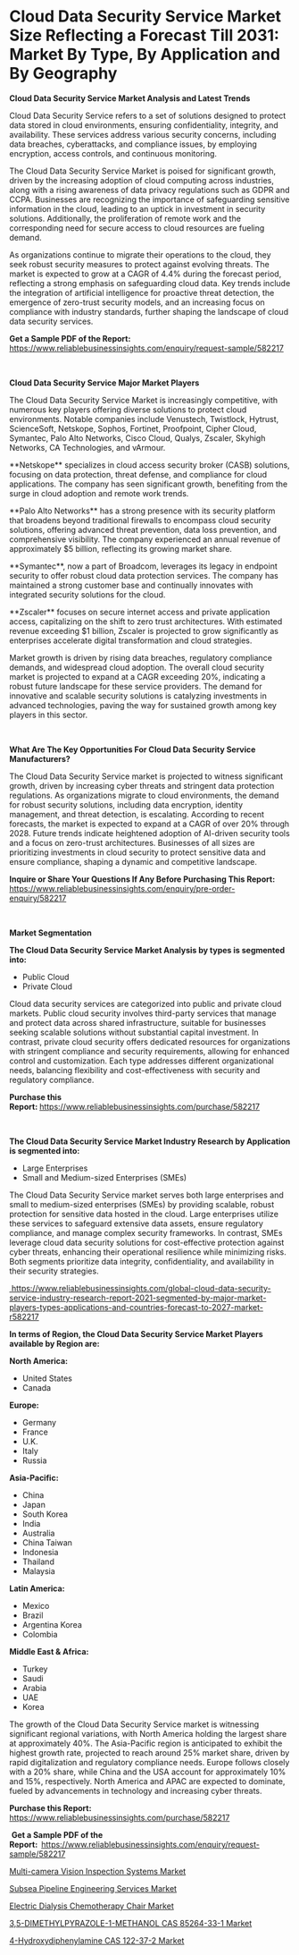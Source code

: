 <p><h1>Cloud Data Security Service Market Size Reflecting a Forecast Till 2031: Market By Type, By Application and By Geography</h1></p><p><strong>Cloud Data Security Service Market Analysis and Latest Trends</strong></p>
<p><p>Cloud Data Security Service refers to a set of solutions designed to protect data stored in cloud environments, ensuring confidentiality, integrity, and availability. These services address various security concerns, including data breaches, cyberattacks, and compliance issues, by employing encryption, access controls, and continuous monitoring.</p><p>The Cloud Data Security Service Market is poised for significant growth, driven by the increasing adoption of cloud computing across industries, along with a rising awareness of data privacy regulations such as GDPR and CCPA. Businesses are recognizing the importance of safeguarding sensitive information in the cloud, leading to an uptick in investment in security solutions. Additionally, the proliferation of remote work and the corresponding need for secure access to cloud resources are fueling demand. </p><p>As organizations continue to migrate their operations to the cloud, they seek robust security measures to protect against evolving threats. The market is expected to grow at a CAGR of 4.4% during the forecast period, reflecting a strong emphasis on safeguarding cloud data. Key trends include the integration of artificial intelligence for proactive threat detection, the emergence of zero-trust security models, and an increasing focus on compliance with industry standards, further shaping the landscape of cloud data security services.</p></p>
<p><strong>Get a Sample PDF of the Report:&nbsp;</strong> <a href="https://www.reliablebusinessinsights.com/enquiry/request-sample/582217?utm_campaign=1121&utm_medium=2&utm_source=Github&utm_content=ia&utm_term=08122024&utm_id=cloud-data-security-service">https://www.reliablebusinessinsights.com/enquiry/request-sample/582217</a></p>
<p>&nbsp;</p>
<p><strong>Cloud Data Security Service Major Market Players</strong></p>
<p><p>The Cloud Data Security Service Market is increasingly competitive, with numerous key players offering diverse solutions to protect cloud environments. Notable companies include Venustech, Twistlock, Hytrust, ScienceSoft, Netskope, Sophos, Fortinet, Proofpoint, Cipher Cloud, Symantec, Palo Alto Networks, Cisco Cloud, Qualys, Zscaler, Skyhigh Networks, CA Technologies, and vArmour.</p><p>**Netskope** specializes in cloud access security broker (CASB) solutions, focusing on data protection, threat defense, and compliance for cloud applications. The company has seen significant growth, benefiting from the surge in cloud adoption and remote work trends.</p><p>**Palo Alto Networks** has a strong presence with its security platform that broadens beyond traditional firewalls to encompass cloud security solutions, offering advanced threat prevention, data loss prevention, and comprehensive visibility. The company experienced an annual revenue of approximately $5 billion, reflecting its growing market share.</p><p>**Symantec**, now a part of Broadcom, leverages its legacy in endpoint security to offer robust cloud data protection services. The company has maintained a strong customer base and continually innovates with integrated security solutions for the cloud.</p><p>**Zscaler** focuses on secure internet access and private application access, capitalizing on the shift to zero trust architectures. With estimated revenue exceeding $1 billion, Zscaler is projected to grow significantly as enterprises accelerate digital transformation and cloud strategies.</p><p>Market growth is driven by rising data breaches, regulatory compliance demands, and widespread cloud adoption. The overall cloud security market is projected to expand at a CAGR exceeding 20%, indicating a robust future landscape for these service providers. The demand for innovative and scalable security solutions is catalyzing investments in advanced technologies, paving the way for sustained growth among key players in this sector.</p></p>
<p>&nbsp;</p>
<p><strong>What Are The Key Opportunities For Cloud Data Security Service Manufacturers?</strong></p>
<p><p>The Cloud Data Security Service market is projected to witness significant growth, driven by increasing cyber threats and stringent data protection regulations. As organizations migrate to cloud environments, the demand for robust security solutions, including data encryption, identity management, and threat detection, is escalating. According to recent forecasts, the market is expected to expand at a CAGR of over 20% through 2028. Future trends indicate heightened adoption of AI-driven security tools and a focus on zero-trust architectures. Businesses of all sizes are prioritizing investments in cloud security to protect sensitive data and ensure compliance, shaping a dynamic and competitive landscape.</p></p>
<p><strong>Inquire or Share Your Questions If Any Before Purchasing This Report:</strong> <a href="https://www.reliablebusinessinsights.com/enquiry/pre-order-enquiry/582217?utm_campaign=1121&utm_medium=2&utm_source=Github&utm_content=ia&utm_term=08122024&utm_id=cloud-data-security-service">https://www.reliablebusinessinsights.com/enquiry/pre-order-enquiry/582217</a></p>
<p>&nbsp;</p>
<p><strong>Market Segmentation</strong></p>
<p><strong>The Cloud Data Security Service Market Analysis by types is segmented into:</strong></p>
<p><ul><li>Public Cloud</li><li>Private Cloud</li></ul></p>
<p><p>Cloud data security services are categorized into public and private cloud markets. Public cloud security involves third-party services that manage and protect data across shared infrastructure, suitable for businesses seeking scalable solutions without substantial capital investment. In contrast, private cloud security offers dedicated resources for organizations with stringent compliance and security requirements, allowing for enhanced control and customization. Each type addresses different organizational needs, balancing flexibility and cost-effectiveness with security and regulatory compliance.</p></p>
<p><strong>Purchase this Report:&nbsp;</strong><a href="https://www.reliablebusinessinsights.com/purchase/582217?utm_campaign=1121&utm_medium=2&utm_source=Github&utm_content=ia&utm_term=08122024&utm_id=cloud-data-security-service">https://www.reliablebusinessinsights.com/purchase/582217</a></p>
<p>&nbsp;</p>
<p><strong>The Cloud Data Security Service Market Industry Research by Application is segmented into:</strong></p>
<p><ul><li>Large Enterprises</li><li>Small and Medium-sized Enterprises (SMEs)</li></ul></p>
<p><p>The Cloud Data Security Service market serves both large enterprises and small to medium-sized enterprises (SMEs) by providing scalable, robust protection for sensitive data hosted in the cloud. Large enterprises utilize these services to safeguard extensive data assets, ensure regulatory compliance, and manage complex security frameworks. In contrast, SMEs leverage cloud data security solutions for cost-effective protection against cyber threats, enhancing their operational resilience while minimizing risks. Both segments prioritize data integrity, confidentiality, and availability in their security strategies.</p></p>
<p><a href="https://www.reliablebusinessinsights.com/global-cloud-data-security-service-industry-research-report-2021-segmented-by-major-market-players-types-applications-and-countries-forecast-to-2027-market-r582217?utm_campaign=1121&utm_medium=2&utm_source=Github&utm_content=ia&utm_term=08122024&utm_id=cloud-data-security-service">&nbsp;https://www.reliablebusinessinsights.com/global-cloud-data-security-service-industry-research-report-2021-segmented-by-major-market-players-types-applications-and-countries-forecast-to-2027-market-r582217</a></p>
<p><strong>In terms of Region, the Cloud Data Security Service Market Players available by Region are:</strong></p>
<p>
    <p> <strong> North America: </strong>
        <ul>
            <li>United States</li>
            <li>Canada</li>
        </ul>
        </p> 
    <p> <strong> Europe: </strong>
        <ul>
            <li>Germany</li>
            <li>France</li>
            <li>U.K.</li>
            <li>Italy</li>
            <li>Russia</li>
        </ul>
        </p> 
    <p> <strong> Asia-Pacific: </strong>
        <ul>
            <li>China</li>
            <li>Japan</li>
            <li>South Korea</li>
            <li>India</li>
            <li>Australia</li>
            <li>China Taiwan</li>
            <li>Indonesia</li>
            <li>Thailand</li>
            <li>Malaysia</li>
        </ul>
        </p> 
    <p> <strong> Latin America: </strong>
        <ul>
            <li>Mexico</li>
            <li>Brazil</li>
            <li>Argentina Korea</li>
            <li>Colombia</li>
        </ul>
        </p> 
    <p> <strong> Middle East & Africa: </strong>
        <ul>
            <li>Turkey</li>
            <li>Saudi</li>
            <li>Arabia</li>
            <li>UAE</li>
            <li>Korea</li>
        </ul>
    </p>
    </p>
<p><p>The growth of the Cloud Data Security Service market is witnessing significant regional variations, with North America holding the largest share at approximately 40%. The Asia-Pacific region is anticipated to exhibit the highest growth rate, projected to reach around 25% market share, driven by rapid digitalization and regulatory compliance needs. Europe follows closely with a 20% share, while China and the USA account for approximately 10% and 15%, respectively. North America and APAC are expected to dominate, fueled by advancements in technology and increasing cyber threats.</p></p>
<p><strong>Purchase this Report: </strong><a href="https://www.reliablebusinessinsights.com/purchase/582217?utm_campaign=1121&utm_medium=2&utm_source=Github&utm_content=ia&utm_term=08122024&utm_id=cloud-data-security-service">https://www.reliablebusinessinsights.com/purchase/582217</a></p>
<p>&nbsp;<strong>Get a Sample PDF of the Report:&nbsp;&nbsp;</strong><a href="https://www.reliablebusinessinsights.com/enquiry/request-sample/582217?utm_campaign=1121&utm_medium=2&utm_source=Github&utm_content=ia&utm_term=08122024&utm_id=cloud-data-security-service">https://www.reliablebusinessinsights.com/enquiry/request-sample/582217</a></p>
<p><strong></strong></p>
<p><p><a href="https://www.linkedin.com/pulse/in-depth-multi-camera-vision-inspection-systems-market-dmlne?utm_campaign=1121&utm_medium=2&utm_source=Github&utm_content=ia&utm_term=08122024&utm_id=cloud-data-security-service">Multi-camera Vision Inspection Systems Market</a></p><p><a href="https://www.linkedin.com/pulse/revenue-market-trends-subsea-pipeline-engineering-services-oqi8f?utm_campaign=1121&utm_medium=2&utm_source=Github&utm_content=ia&utm_term=08122024&utm_id=cloud-data-security-service">Subsea Pipeline Engineering Services Market</a></p><p><a href="https://www.linkedin.com/pulse/compreh-proposis-fbaif?utm_campaign=1121&utm_medium=2&utm_source=Github&utm_content=ia&utm_term=08122024&utm_id=cloud-data-security-service">Electric Dialysis Chemotherapy Chair Market</a></p><p><a href="https://github.com/AlisaRowe24/Market-Research-Report-List-1/blob/main/35-dimethylpyrazole-1-methanol-cas-85264-33-1-market.md?utm_campaign=1121&utm_medium=2&utm_source=Github&utm_content=ia&utm_term=08122024&utm_id=cloud-data-security-service">3,5-DIMETHYLPYRAZOLE-1-METHANOL CAS 85264-33-1 Market</a></p><p><a href="https://github.com/arvelm4nthig/Market-Research-Report-List-1/blob/main/4-hydroxydiphenylamine-cas-122-37-2-market.md?utm_campaign=1121&utm_medium=2&utm_source=Github&utm_content=ia&utm_term=08122024&utm_id=cloud-data-security-service">4-Hydroxydiphenylamine CAS 122-37-2 Market</a></p></p>